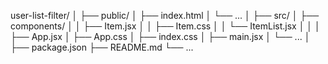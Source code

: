 user-list-filter/
│
├── public/
│   ├── index.html
│   └── ...
│
├── src/
│   ├── components/
│   │   ├── Item.jsx
│   │   ├── Item.css
│   │   └── ItemList.jsx
│   │
│   ├── App.jsx
│   ├── App.css
│   ├── index.css
│   ├── main.jsx
│   └── ...
│
├── package.json
├── README.md
└── ...
